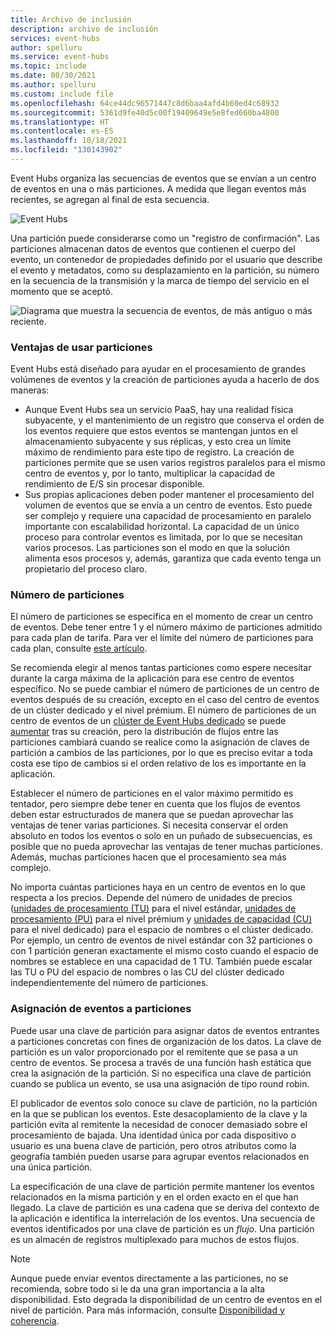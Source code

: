 ```yaml
---
title: Archivo de inclusión
description: archivo de inclusión
services: event-hubs
author: spelluru
ms.service: event-hubs
ms.topic: include
ms.date: 08/30/2021
ms.author: spelluru
ms.custom: include file
ms.openlocfilehash: 64ce44dc96571447c8d6baa4afd4b60ed4c68932
ms.sourcegitcommit: 5361d9fe40d5c00f19409649e5e8fed660ba4800
ms.translationtype: HT
ms.contentlocale: es-ES
ms.lasthandoff: 10/18/2021
ms.locfileid: "130143902"
---
```

Event Hubs organiza las secuencias de eventos que se envían a un centro de eventos en una o más particiones. A medida que llegan eventos más recientes, se agregan al final de esta secuencia. 

![Event Hubs](./media/event-hubs-partitions/multiple-partitions.png)

Una partición puede considerarse como un "registro de confirmación". Las particiones almacenan datos de eventos que contienen el cuerpo del evento, un contenedor de propiedades definido por el usuario que describe el evento y metadatos, como su desplazamiento en la partición, su número en la secuencia de la transmisión y la marca de tiempo del servicio en el momento que se aceptó.

![Diagrama que muestra la secuencia de eventos, de más antiguo o más reciente.](./media/event-hubs-partitions/partition.png)

### <a name="advantages-of-using-partitions"></a>Ventajas de usar particiones
Event Hubs está diseñado para ayudar en el procesamiento de grandes volúmenes de eventos y la creación de particiones ayuda a hacerlo de dos maneras:

- Aunque Event Hubs sea un servicio PaaS, hay una realidad física subyacente, y el mantenimiento de un registro que conserva el orden de los eventos requiere que estos eventos se mantengan juntos en el almacenamiento subyacente y sus réplicas, y esto crea un límite máximo de rendimiento para este tipo de registro. La creación de particiones permite que se usen varios registros paralelos para el mismo centro de eventos y, por lo tanto, multiplicar la capacidad de rendimiento de E/S sin procesar disponible.
- Sus propias aplicaciones deben poder mantener el procesamiento del volumen de eventos que se envía a un centro de eventos. Esto puede ser complejo y requiere una capacidad de procesamiento en paralelo importante con escalabilidad horizontal. La capacidad de un único proceso para controlar eventos es limitada, por lo que se necesitan varios procesos. Las particiones son el modo en que la solución alimenta esos procesos y, además, garantiza que cada evento tenga un propietario del proceso claro. 

### <a name="number-of-partitions"></a>Número de particiones
El número de particiones se especifica en el momento de crear un centro de eventos. Debe tener entre 1 y el número máximo de particiones admitido para cada plan de tarifa. Para ver el límite del número de particiones para cada plan, consulte [este artículo](../event-hubs-quotas.md#basic-vs-standard-vs-premium-vs-dedicated-tiers). 

Se recomienda elegir al menos tantas particiones como espere necesitar durante la carga máxima de la aplicación para ese centro de eventos específico. No se puede cambiar el número de particiones de un centro de eventos después de su creación, excepto en el caso del centro de eventos de un clúster dedicado y el nivel prémium. El número de particiones de un centro de eventos de un [clúster de Event Hubs dedicado](../event-hubs-dedicated-overview.md) se puede [aumentar](../dynamically-add-partitions.md) tras su creación, pero la distribución de flujos entre las particiones cambiará cuando se realice como la asignación de claves de partición a cambios de las particiones, por lo que es preciso evitar a toda costa ese tipo de cambios si el orden relativo de los es importante en la aplicación.

Establecer el número de particiones en el valor máximo permitido es tentador, pero siempre debe tener en cuenta que los flujos de eventos deben estar estructurados de manera que se puedan aprovechar las ventajas de tener varias particiones. Si necesita conservar el orden absoluto en todos los eventos o solo en un puñado de subsecuencias, es posible que no pueda aprovechar las ventajas de tener muchas particiones. Además, muchas particiones hacen que el procesamiento sea más complejo. 

No importa cuántas particiones haya en un centro de eventos en lo que respecta a los precios. Depende del número de unidades de precios ([unidades de procesamiento (TU)](../event-hubs-scalability.md#throughput-units) para el nivel estándar, [unidades de procesamiento (PU)](../event-hubs-scalability.md#processing-units) para el nivel prémium y [unidades de capacidad (CU)](../event-hubs-dedicated-overview.md) para el nivel dedicado) para el espacio de nombres o el clúster dedicado. Por ejemplo, un centro de eventos de nivel estándar con 32 particiones o con 1 partición generan exactamente el mismo costo cuando el espacio de nombres se establece en una capacidad de 1 TU. También puede escalar las TU o PU del espacio de nombres o las CU del clúster dedicado independientemente del número de particiones. 

### <a name="mapping-of-events-to-partitions"></a>Asignación de eventos a particiones
Puede usar una clave de partición para asignar datos de eventos entrantes a particiones concretas con fines de organización de los datos. La clave de partición es un valor proporcionado por el remitente que se pasa a un centro de eventos. Se procesa a través de una función hash estática que crea la asignación de la partición. Si no especifica una clave de partición cuando se publica un evento, se usa una asignación de tipo round robin.

El publicador de eventos solo conoce su clave de partición, no la partición en la que se publican los eventos. Este desacoplamiento de la clave y la partición evita al remitente la necesidad de conocer demasiado sobre el procesamiento de bajada. Una identidad única por cada dispositivo o usuario es una buena clave de partición, pero otros atributos como la geografía también pueden usarse para agrupar eventos relacionados en una única partición.

La especificación de una clave de partición permite mantener los eventos relacionados en la misma partición y en el orden exacto en el que han llegado. La clave de partición es una cadena que se deriva del contexto de la aplicación e identifica la interrelación de los eventos. Una secuencia de eventos identificados por una clave de partición es un *flujo*. Una partición es un almacén de registros multiplexado para muchos de estos flujos. 

> [!NOTE]
> Aunque puede enviar eventos directamente a las particiones, no se recomienda, sobre todo si le da una gran importancia a la alta disponibilidad. Esto degrada la disponibilidad de un centro de eventos en el nivel de partición. Para más información, consulte [Disponibilidad y coherencia](../event-hubs-availability-and-consistency.md).

